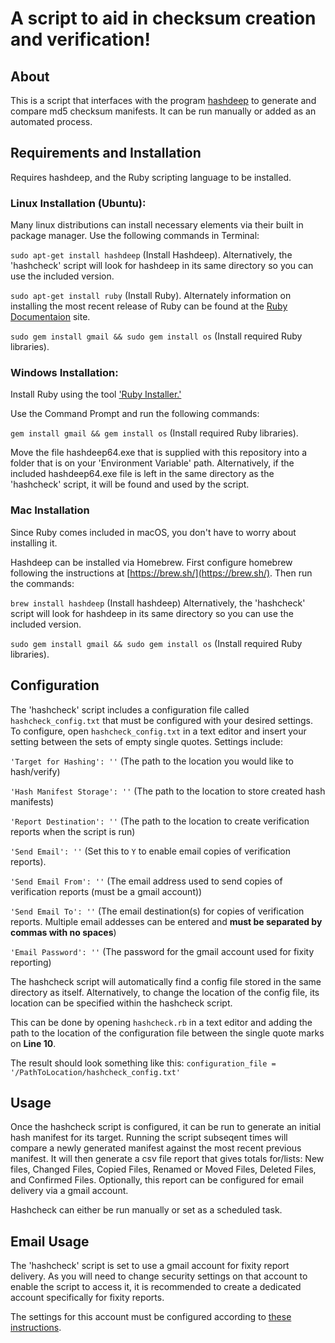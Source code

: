 # A script to aid in checksum creation and verification!

## About
This is a script that interfaces with the program [hashdeep](http://md5deep.sourceforge.net/start-hashdeep.html) to generate and compare md5 checksum manifests. It can be run manually or added as an automated process.

## Requirements and Installation

Requires hashdeep, and the Ruby scripting language to be installed.

### Linux Installation (Ubuntu):
Many linux distributions can install necessary elements via their built in package manager. Use the following commands in Terminal:

`sudo apt-get install hashdeep` (Install Hashdeep). Alternatively, the 'hashcheck' script will look for hashdeep in its same directory so you can use the included version.

`sudo apt-get install ruby` (Install Ruby). Alternately information on installing the most recent release of Ruby can be found at the [Ruby Documentaion](https://www.ruby-lang.org/en/documentation/installation/) site.

`sudo gem install gmail && sudo gem install os` (Install required Ruby libraries).

### Windows Installation:
Install Ruby using the tool ['Ruby Installer.'](https://rubyinstaller.org/)

Use the Command Prompt and run the following commands:

`gem install gmail && gem install os` (Install required Ruby libraries).

Move the file hashdeep64.exe that is supplied with this repository into a folder that is on your 'Environment Variable' path. Alternatively, if the included hashdeep64.exe file is left in the same directory as the 'hashcheck' script, it will be found and used by the script.

### Mac Installation

Since Ruby comes included in macOS, you don't have to worry about installing it.

Hashdeep can be installed via Homebrew.  First configure homebrew following the instructions at [https://brew.sh/](https://brew.sh/).  Then run the commands:

`brew install hashdeep` (Install hashdeep) Alternatively, the 'hashcheck' script will look for hashdeep in its same directory so you can use the included version.

`sudo gem install gmail && sudo gem install os` (Install required Ruby libraries).

## Configuration

The 'hashcheck' script includes a configuration file called `hashcheck_config.txt` that must be configured with your desired settings. To configure, open `hashcheck_config.txt` in a text editor and insert your setting between the sets of empty single quotes. Settings include:

`'Target for Hashing': ''` (The path to the location you would like to hash/verify)

`'Hash Manifest Storage': ''` (The path to the location to store created hash manifests)

`'Report Destination': ''` (The path to the location to create verification reports when the script is run)

`'Send Email': ''` (Set this to `Y` to enable email copies of verification reports).

`'Send Email From': ''` (The email address used to send copies of verification reports (must be a gmail account))

`'Send Email To': ''` (The email destination(s) for copies of verification reports. Multiple email addesses can be entered and __must be separated by commas with no spaces__)

`'Email Password': ''` (The password for the gmail account used for fixity reporting)

The hashcheck script will automatically find a config file stored in the same directory as itself. Alternatively, to change the location of the config file, its location can be specified within the hashcheck script.

This can be done by opening `hashcheck.rb` in a text editor and adding the path to the location of the configuration file between the single quote marks on __Line 10__.

The result should look something like this: `configuration_file = '/PathToLocation/hashcheck_config.txt'`

## Usage

Once the hashcheck script is configured, it can be run to generate an initial hash manifest for its target. Running the script subseqent times will compare a newly generated manifest against the most recent previous manifest. It will then generate a csv file report that gives totals for/lists: New files, Changed Files, Copied Files, Renamed or Moved Files, Deleted Files, and Confirmed Files. Optionally, this report can be configured for email delivery via a gmail account.

Hashcheck can either be run manually or set as a scheduled task.

## Email Usage

The 'hashcheck' script is set to use a gmail account for fixity report delivery. As you will need to change security settings on that account to enable the script to access it, it is recommended to create a dedicated account specifically for fixity reports.

The settings for this account must be configured according to [these instructions](https://github.com/gmailgem/gmail#troubleshooting).


